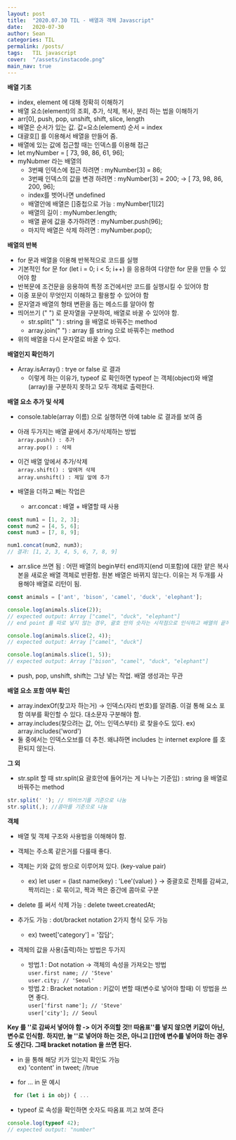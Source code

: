 ```yaml
---
layout: post
title:  "2020.07.30 TIL - 배열과 객체 Javascript"
date:   2020-07-30
author: Sean
categories: TIL
permalink: /posts/
tags:	TIL javascript
cover:  "/assets/instacode.png"
main_nav: true
---
```

**배열 기초**
- index, element 에 대해 정확히 이해하기
- 배열 요소(element)의 조회, 추가, 삭제, 복사, 분리 하는 법을 이해하기
- arr[0], push, pop, unshift, shift, slice, length
- 배열은 순서가 있는 값. 값=요소(element) 순서 = index
- 대괄호[] 를 이용해서 배열을 만들어 줌.
- 배열에 있는 값에 접근할 때는 인덱스를 이용해 접근
- let myNumber = [ 73, 98, 86, 61, 96];
- myNubmer 라는 배열의
  - 3번째 인덱스에 접근 하려면 : myNumber[3] = 86;
  - 3번째 인덱스의 값을 변경 하려면 : myNumber[3] = 200; -> [ 73, 98, 86, 200, 96];
  - index를 벗어나면 undefined
  - 배열안에 배열은 []중첩으로 가능 : myNumber[1][2]
  - 배열의 길이 : myNumber.length;
  - 배열 끝에 값을 추가하려면 : myNumber.push(96);
  - 마지막 배열은 삭제 하려면 : myNumber.pop();

**배열의 반복**
- for 문과 배열을 이용해 반복적으로 코드를 실행
- 기본적인 for 문 for (let i = 0; i < 5; i++) 을 응용하여 다양한 for 문을 만들 수 있어야 함
- 반복문에 조건문을 응용하여 특정 조건에서만 코드를 실행시킬 수 있어야 함
- 이중 포문이 무엇인지 이해하고 활용할 수 있어야 함
- 문자열과 배열의 형태 변환을 돕는 메소드를 알아야 함
- 띄어쓰기 (" ") 로 문자열을 구분하여, 배열로 바꿀 수 있어야 함.
  - str.split(" ") : string 을 배열로 바꿔주는 method
  - array.join(" ") : array 를 string 으로 바꿔주는 method
- 위의 배열을 다시 문자열로 바꿀 수 있다.

**배열인지 확인하기**
- Array.isArray() : trye or false 로 결과
  - 이렇게 하는 이유가, typeof 로 확인하면 typeof 는 객체(object)와 배열(array)을 구분하지 못하고 모두 객체로 출력한다.

**배열 요소 추가 및 삭제**
- console.table(array 이름) 으로 실행하면 아예 table 로 결과를 보여 줌
- 아래 두가지는 배열 끝에서 추가/삭제하는 방법  
`array.push() : 추가`  
`array.pop() : 삭제`
- 이건 배열 앞에서 추가/삭제  
`array.shift() : 앞에꺼 삭제`  
`array.unshift() : 제일 앞에 추가`

- 배열을 더하고 빼는 작업은
  - arr.concat : 배열 + 배열할 때 사용  

```javascript
const num1 = [1, 2, 3];
const num2 = [4, 5, 6];
const num3 = [7, 8, 9];

num1.concat(num2, num3);
// 결과: [1, 2, 3, 4, 5, 6, 7, 8, 9]
```  

- arr.slice 쓰면 됨 : 어떤 배열의 begin부터 end까지(end 미포함)에 대한 얕은 복사본을 새로운 배열 객체로 반환함. 원본 배열은 바뀌지 않는다.
이유는 저 두개를 사용해야 배열로 리턴이 됨.  

```javascript
const animals = ['ant', 'bison', 'camel', 'duck', 'elephant'];

console.log(animals.slice(2));
// expected output: Array ["camel", "duck", "elephant"] 
// end point 를 따로 넣지 않는 경우, 괄호 안의 숫자는 시작점으로 인식하고 배열의 끝까지 출력함

console.log(animals.slice(2, 4));
// expected output: Array ["camel", "duck"]

console.log(animals.slice(1, 5));
// expected output: Array ["bison", "camel", "duck", "elephant"]
```

- push, pop, unshift, shift는 그냥 넣는 작업. 배열 생성과는 무관

**배열 요소 포함 여부 확인**
- array.indexOf(찾고자 하는거) -> 인덱스(자리 번호)를 알려줌. 이걸 통해 요소 포함 여부를 확인할 수 있다. 대소문자 구분해야 함.
- array.includes(찾으려는 값, 어느 인덱스부터) 로 찾을수도 있다. ex) array.includes('word')
- 둘 중에서는 인덱스오브를 더 추천. 왜냐하면 includes 는 internet explore 를 호환되지 않는다.  
  
**그 외**
- str.split 할 때 str.split(요 괄호안에 들어가는 게 나누는 기준임) : string 을 배열로 바꿔주는 method
```javascript
str.split(' '); // 띄어쓰기를 기준으로 나눔
str.split(,); //콤마를 기준으로 나눔  
```
**객체**
- 배열 및 객체 구조와 사용법을 이해해야 함.

- 객체는 주소록 같은거를 다룰때 좋다.

- 객체는 키와 값의 쌍으로 이루어져 있다. (key-value pair)
  - ex) let user = {last name(key) : 'Lee'(value) } -> 중괄호로 전체를 감싸고, 짝끼리는 : 로 묶이고, 짝과 짝은 중간에 콤마로 구분

- delete 를 써서 삭제 가능 : delete tweet.createdAt;
- 추가도 가능 : dot/bracket notation 2가지 형식 모두 가능
  - ex) tweet['category'] = '잡담';

- 객체의 값을 사용(출력)하는 방법은 두가지
  - 방법.1 : Dot notation -> 객체의 속성을 가져오는 방법  
`user.first name; // 'Steve'`  
`user.city; // 'Seoul'`
  - 방법.2 : Bracket notation
: 키값이 변할 때(변수로 넣어야 할때) 이 방법을 쓰면 좋다.    
`user['first name']; // 'Steve'`  
`user['city']; // Seoul`

**Key 를 ''로 감싸서 넣어야 함 -> 이거 주의할 것!! 따옴표''를 넣지 않으면 키값이 아닌, 변수로 인식함.**
**하지만, 늘 ''로 넣어야 하는 것은, 아니고 []안에 변수를 넣어야 하는 경우도 생긴다. 그때 bracket notation 을 쓰면 된다.**    


- in 을 통해 해당 키가 있는지 확인도 가능  
ex) 'content' in tweet; //true

- for ... in 문 예시
```javascript
  for (let i in obj) { ...
  ```
- typeof 로 속성을 확인하면 숫자도 따옴표 끼고 보여 준다
```javascript
console.log(typeof 42);
// expected output: "number"
```